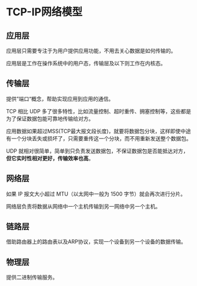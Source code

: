 # TCP-IP网络模型

## 应用层

应⽤层只需要专注于为⽤户提供应⽤功能，不⽤去关⼼数据是如何传输的。

应⽤层是⼯作在操作系统中的⽤户态，传输层及以下则⼯作在内核态。

## 传输层

提供”端口“概念，帮助实现应⽤到应⽤的通信。

TCP 相⽐ UDP 多了很多特性，⽐如流量控制、超时重传、拥塞控制等，这些都是为了保证数据包能可靠地传输给对⽅。

应用数据如果超过MSS(TCP最大报文段长度)，就要将数据包分块，这样即使中途有⼀个分块丢失或损坏了，只需要重传这⼀个分块，⽽不⽤重新发送整个数据包。

UDP 就相对很简单，简单到只负责发送数据包，不保证数据包是否能抵达对⽅，**但它实时性相对更好，传输效率也⾼**。

## 网络层

如果 IP 报⽂⼤⼩超过 MTU（以太⽹中⼀般为 1500 字节）就会再次进⾏分⽚。

⽹络层负责将数据从网络中⼀个主机传输到另一网络中另⼀个主机。

## 链路层

借助路由器上的路由表以及ARP协议，实现一个设备到另一个设备的数据传输。

## 物理层

提供二进制传输服务。
